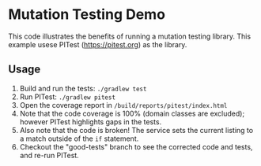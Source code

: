 # Mutation Testing Demo
This code illustrates the benefits of running a mutation testing library.  This example usese PITest (https://pitest.org) as the library.

## Usage
1. Build and run the tests: `./gradlew test`
2. Run PITest: `./gradlew pitest`
3. Open the coverage report in `/build/reports/pitest/index.html`
4. Note that the code coverage is 100% (domain classes are excluded); however PITest highlights gaps in the tests.
5. Also note that the code is broken!  The service sets the current listing to a match outside of the `if` statement.
5. Checkout the "good-tests" branch to see the corrected code and tests, and re-run PITest.
